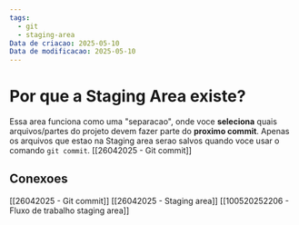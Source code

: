 ```yaml
---
tags:
  - git
  - staging-area
Data de criacao: 2025-05-10
Data de modificacao: 2025-05-10
---
```

# Por que a Staging Area existe?
Essa area funciona como uma "separacao", onde voce **seleciona** quais arquivos/partes do projeto devem fazer parte do **proximo commit**. Apenas os arquivos que estao na Staging area serao salvos quando voce usar o comando `git commit`. [[26042025 - Git commit]] 

## Conexoes
[[26042025 - Git commit]]
[[26042025 - Staging area]]
[[100520252206 - Fluxo de trabalho staging area]]